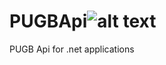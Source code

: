 # PUGBApi![alt text](https://travis-ci.com/JamPaul97/PUBGApi.svg?branch=master)
PUGB Api for .net applications
